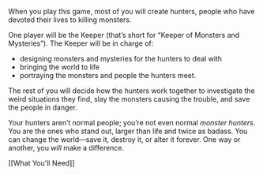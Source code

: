 
When you play this game, most of you will create hunters, people who have devoted their lives to killing monsters.

One player will be the Keeper (that’s short for “Keeper of Monsters and Mysteries”). The Keeper will be in charge of:

- designing monsters and mysteries for the hunters to deal with
- bringing the world to life
- portraying the monsters and people the hunters meet.

The rest of you will decide how the hunters work together to investigate the weird situations they find, slay the monsters causing the trouble, and save the people in danger.

Your hunters aren’t normal people; you’re not even normal *monster hunters*. You are the ones who stand out, larger than life and twice as badass. You can change the world—save it, destroy it, or alter it forever. One way or another, you *will* make a difference.

[[What You'll Need]]
